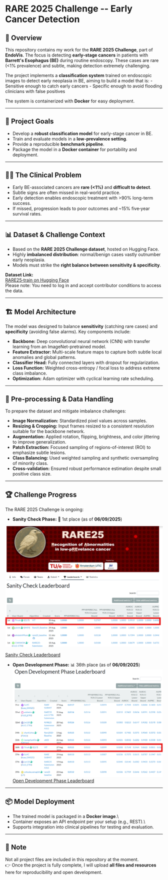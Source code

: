 # RARE 2025 Challenge -- Early Cancer Detection

## 📖 Overview

This repository contains my work for the **RARE 2025 Challenge**, part
of **EndoVis**. The focus is detecting **early-stage cancers** in
patients with **Barrett's Esophagus (BE)** during routine endoscopy.
These cases are rare (\<1% prevalence) and subtle, making detection
extremely challenging.

The project implements a **classification system** trained on endoscopic
images to detect early neoplasia in BE, aiming to build a model that
is: - Sensitive enough to catch early cancers - Specific enough to avoid
flooding clinicians with false positives

The system is containerized with **Docker** for easy deployment.

---

## 🎯 Project Goals

-   Develop a **robust classification model** for early-stage cancer in
    BE.
-   Train and evaluate models in a **low-prevalence setting**.
-   Provide a reproducible **benchmark pipeline**.
-   Package the model in a **Docker container** for portability and
    deployment.

---

## 🧑‍⚕️ The Clinical Problem

-   Early BE-associated cancers are **rare (\<1%)** and **difficult to
    detect**.
-   Subtle signs are often missed in real-world practice.
-   Early detection enables endoscopic treatment with \>90% long-term
    success.
-   If missed, progression leads to poor outcomes and \~15% five‑year
    survival rates.

---

## 📊 Dataset & Challenge Context

-   Based on the **RARE 2025 Challenge dataset**, hosted on Hugging
    Face.
-   Highly **imbalanced distribution**: normal/benign cases vastly
    outnumber early neoplasia.
-   Models must strike the **right balance between sensitivity &
    specificity**.

**Dataset Link:**\
[RARE25‑train on Hugging
Face](https://huggingface.co/datasets/TimJaspersTue/RARE25-train)\
Please note: You need to log in and accept contributor conditions to
access the data.

---

## 🏗️ Model Architecture  
The model was designed to balance **sensitivity** (catching rare cases) and **specificity** (avoiding false alarms). Key components include:  

- **Backbone:** Deep convolutional neural network (CNN) with transfer learning from an ImageNet-pretrained model.  
- **Feature Extractor:** Multi-scale feature maps to capture both subtle local anomalies and global patterns.  
- **Classifier Head:** Fully connected layers with dropout for regularization.  
- **Loss Function:** Weighted cross-entropy / focal loss to address extreme class imbalance.  
- **Optimization:** Adam optimizer with cyclical learning rate scheduling.  

---

## 🧪 Pre-processing & Data Handling  
To prepare the dataset and mitigate imbalance challenges:  

- **Image Normalization:** Standardized pixel values across samples.  
- **Resizing & Cropping:** Input frames resized to a consistent resolution suitable for the backbone network.  
- **Augmentation:** Applied rotation, flipping, brightness, and color jittering to improve generalization.  
- **Patch Extraction:** Focused sampling of regions-of-interest (ROI) to emphasize subtle lesions.  
- **Class Balancing:** Used weighted sampling and synthetic oversampling of minority class.  
- **Cross-validation:** Ensured robust performance estimation despite small positive class size.  

---

## 🏆 Challenge Progress

The RARE 2025 Challenge is ongoing:

-   **Sanity Check Phase:** 🥇 1st place (as of **06/09/2025**)

![sanity_check](./images/sanity_check.png)

[Sanity Check Leaderboard](https://rare25.grand-challenge.org/evaluation/test-submission-debug/leaderboard/)

-   **Open Development Phase:** 📊 36th place (as of **06/09/2025**)
![Open_Development](./images/open_development.png)
[Open Development Phase Leaderboard](https://rare25.grand-challenge.org/evaluation/open-development-phase/leaderboard/)
---

## 📦 Model Deployment

-   The trained model is packaged in a **Docker image**.\
-   Container exposes an API endpoint per your setup (e.g., REST).\
-   Supports integration into clinical pipelines for testing and
    evaluation.

---

## 📌 Note  
Not all project files are included in this repository at the moment.  
👉 Once the project is fully complete, I will upload **all files and resources** here for reproducibility and open development.  
